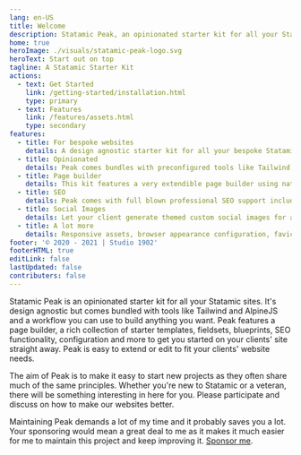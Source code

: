 ```yaml
---
lang: en-US
title: Welcome
description: Statamic Peak, an opinionated starter kit for all your Statamic sites.
home: true
heroImage: ./visuals/statamic-peak-logo.svg
heroText: Start out on top
tagline: A Statamic Starter Kit
actions:
  - text: Get Started
    link: /getting-started/installation.html
    type: primary
  - text: Features
    link: /features/assets.html
    type: secondary
features:
  - title: For bespoke websites
    details: A design agnostic starter kit for all your bespoke Statamic sites pushing SEO and a11y best practices.
  - title: Opinionated
    details: Peak comes bundles with preconfigured tools like Tailwind and AlpineJS so it's easy to use with any design system.
  - title: Page builder
    details: This kit features a very extendible page builder using native Statamic fields, including Bard for long form content.
  - title: SEO
    details: Peak comes with full blown professional SEO support including tracker support and a built in cookie banner.
  - title: Social Images
    details: Let your client generate themed custom social images for all entries based on your own Tailwind templates.
  - title: A lot more
    details: Responsive assets, browser appearance configuration, favicon generation, button system, dark mode support, forms and more.
footer: '© 2020 - 2021 | Studio 1902'
footerHTML: true
editLink: false
lastUpdated: false
contributers: false
---
```


Statamic Peak is an opinionated starter kit for all your Statamic sites. It's design agnostic but comes bundled with tools like Tailwind and AlpineJS and a workflow you can use to build anything you want. Peak features a page builder, a rich collection of starter templates, fieldsets, blueprints, SEO functionality, configuration and more to get you started on your clients' site straight away. Peak is easy to extend or edit to fit your clients' website needs.

The aim of Peak is to make it easy to start new projects as they often share much of the same principles. Whether you're new to Statamic or a veteran, there will be something interesting in here for you. Please participate and discuss on how to make our websites better.

Maintaining Peak demands a lot of my time and it probably saves you a lot. Your sponsoring would mean a great deal to me as it makes it much easier for me to maintain this project and keep improving it. [Sponsor me](https://github.com/sponsors/studio1902).
